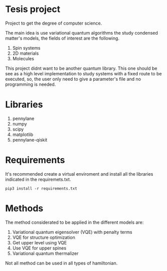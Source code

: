 # Tesis project
Project to get the degree of computer science.

The main idea is use variational quantum algorithms the study condensed matter's models,
the fields of interest are the following.
1. Spin systems
2. 2D materials
3. Molecules

This project didnt want to be another quantum library. This one should be see as a high level
implementation to study systems with a fixed route to be executed, so, the user only need to give 
a parameter's file and no programming is needed. 

# Libraries
1. pennylane
2. numpy
3. scipy
4. matplotlib
5. pennylane-qiskit

# Requirements
It's recommended create a virtual enviroment and install all the libraries indicated in the requiremets.txt. 

``` pip3 install -r requirements.txt ```

# Methods
The method considerated to be applied in the different models are:
1. Variational quantum eigensolver (VQE) with penalty terms
2. VQE for structure optimization
3. Get upper level using VQE
4. Use VQE for upper spines
5. Variational quantum thermalizer

Not all method can be used in all types of hamiltonian.